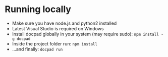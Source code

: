 # Running locally

* Make sure you have node.js and python2 installed
* Latest Visual Studio is required on Windows 
* Install docpad globally in your system (may require sudo): ```npm install -g docpad```
* Inside the project folder run: ```npm install```
* ...and finally:  ```docpad run```